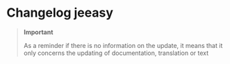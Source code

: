 # Changelog jeeasy

>**Important**
>
>As a reminder if there is no information on the update, it means that it only concerns the updating of documentation, translation or text
